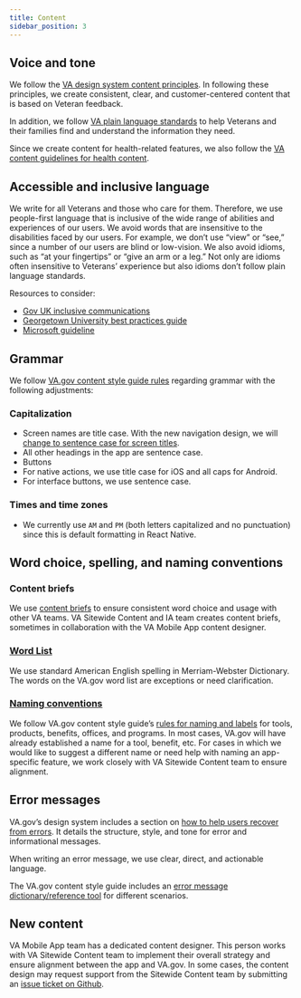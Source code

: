 ```yaml
---
title: Content
sidebar_position: 3
---
```


## Voice and tone
We follow the [VA design system content principles](https://design.va.gov/content-style-guide/content-principles). In following these principles, we create consistent, clear, and customer-centered content that is based on Veteran feedback. 

In addition, we follow [VA plain language standards](https://design.va.gov/content-style-guide/content-principles/plain-language) to help Veterans and their families find and understand the information they need.

Since we create content for health-related features, we also follow the [VA content guidelines for health content](https://design.va.gov/content-style-guide/health-content).

## Accessible and inclusive language
We write for all Veterans and those who care for them. Therefore, we use people-first language that is inclusive of the wide range of abilities and experiences of our users. 
We avoid words that are insensitive to the disabilities faced by our users. For example, we don’t use “view” or “see,” since a number of our users are blind or low-vision. We also avoid idioms, such as “at your fingertips” or “give an arm or a leg.” Not only are idioms often insensitive to Veterans’ experience but also idioms don’t follow plain language standards.

Resources to consider:

- [Gov UK inclusive communications](https://www.gov.uk/government/publications/inclusive-communication/inclusive-language-words-to-use-and-avoid-when-writing-about-disability)
- [Georgetown University best practices guide](https://beeckcenter.georgetown.edu/wp-content/uploads/2022/01/Accessible-Benefits-Information.pdf)
- [Microsoft guideline](https://docs.microsoft.com/en-us/style-guide/a-z-word-list-term-collections/term-collections/accessibility-terms)

## Grammar

We follow [VA.gov content style guide rules](https://design.va.gov/content-style-guide/) regarding grammar with the following adjustments:

### Capitalization

- Screen names are title case. With the new navigation design, we will [change to sentence case for screen titles](https://github.com/department-of-veterans-affairs/va-mobile-app/issues/2575).
- All other headings in the app are sentence case.
- Buttons
 - For native actions, we use title case for iOS and all caps for Android.
 - For interface buttons, we use sentence case.


### Times and time zones

- We currently use `AM` and `PM` (both letters capitalized and no punctuation) since this is default formatting in React Native.

## Word choice, spelling, and naming conventions
### Content briefs
We use [content briefs](https://github.com/department-of-veterans-affairs/va.gov-team/tree/master/products/content/content-briefs) to ensure consistent word choice and usage with other VA teams. VA Sitewide Content and IA team creates content briefs, sometimes in collaboration with the VA Mobile App content designer.
### [Word List](https://design.va.gov/content-style-guide/word-list)
We use standard American English spelling in Merriam-Webster Dictionary. The words on the VA.gov word list are exceptions or need clarification.
### [Naming conventions](https://design.va.gov/content-style-guide/naming-and-labels)
We follow VA.gov content style guide’s [rules for naming and labels](https://design.va.gov/content-style-guide/naming-and-labels)  for tools, products, benefits, offices, and programs. 
In most cases, VA.gov will have already established a name for a tool, benefit, etc. For cases in which we would like to suggest a different name or need help with naming an app-specific feature, we work closely with VA Sitewide Content team to ensure alignment.
 
## Error messages
VA.gov’s design system includes a section on [how to help users recover from errors](https://design.va.gov/patterns/help-users-to/recover-from-errors). It details the structure, style, and tone for error and informational messages.

When writing an error message, we use clear, direct, and actionable language.

The VA.gov content style guide includes an [error message dictionary/reference tool](https://design.va.gov/content-style-guide/error-messages/) for different scenarios.


## New content
VA Mobile App team has a dedicated content designer. This person works with VA Sitewide Content team to implement their overall strategy and ensure alignment between the app and VA.gov. In some cases, the content design may request support from the Sitewide Content team by submitting an [issue ticket on Github](https://github.com/department-of-veterans-affairs/va.gov-team/issues/new?assignees=Sitewide+Content%2C+RLHecht&labels=sitewide+content%2C+sitewide+content-product+support&template=sitewide-content-intake-form.md&title=%3CType+of+Request%3E+from+%3CTeam%3E).